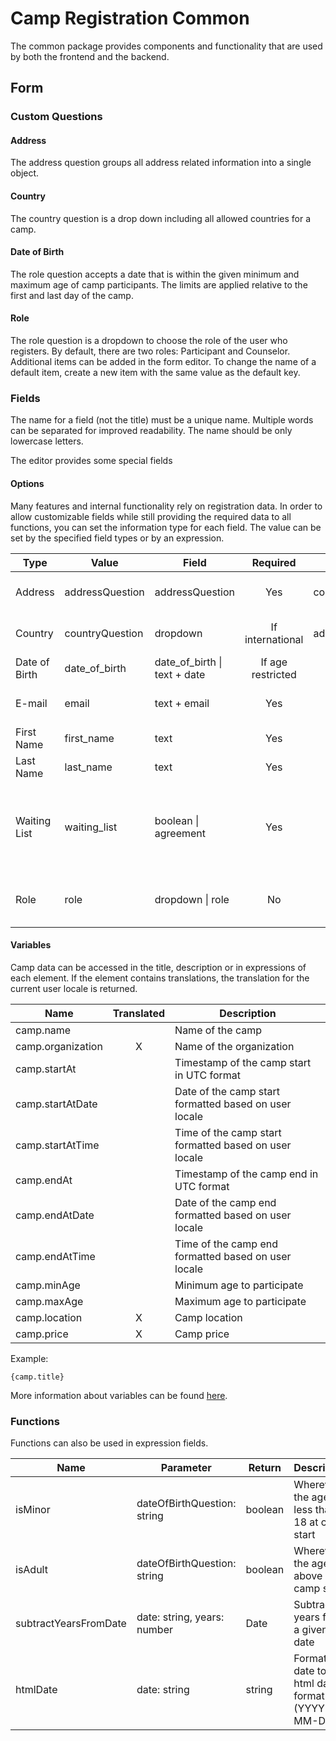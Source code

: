 # Camp Registration Common

The common package provides components and functionality that are used by both the frontend and the backend.

## Form

### Custom Questions

#### Address

The address question groups all address related information into a single object.

#### Country

The country question is a drop down including all allowed countries for a camp.

#### Date of Birth

The role question accepts a date that is within the given minimum and maximum age of camp participants. 
The limits are applied relative to the first and last day of the camp.

#### Role

The role question is a dropdown to choose the role of the user who registers. 
By default, there are two roles: Participant and Counselor.
Additional items can be added in the form editor.
To change the name of a default item, create a new item with the same value as the default key.


### Fields

The name for a field (not the title) must be a unique name. Multiple words can be separated for improved readability.
The name should be only lowercase letters.

The editor provides some special fields

#### Options

Many features and internal functionality rely on registration data.
In order to allow customizable fields while still providing the required data to all functions, you can set the
information type for each field.
The value can be set by the specified field types or by an expression.

| Type          | Value           | Field                        |     Required      | Alternative     | Description                                                                               |
|---------------|-----------------|------------------------------|:-----------------:|-----------------|-------------------------------------------------------------------------------------------|
| Address       | addressQuestion | addressQuestion              |        Yes        | countryQuestion | The countryQuestion of the person                                                         |
| Country       | countryQuestion | dropdown                     | If international  | addressQuestion | The countryQuestion of the person                                                         |
| Date of Birth | date_of_birth   | date_of_birth \| text + date | If age restricted |                 | The date of birth of the person                                                           |
| E-mail        | email           | text + email                 |        Yes        |                 | The primary email of the person                                                           |
| First Name    | first_name      | text                         |        Yes        |                 | The persons first name                                                                    |
| Last Name     | last_name       | text                         |        Yes        |                 | The persons family name                                                                   |
| Waiting List  | waiting_list    | boolean \| agreement         |        Yes        |                 | The user confirms that the camp is full and the registration is added to the waiting list |
| Role          | role            | dropdown \| role             |        No         |                 | The role of the person. The default is participant.                                       |

#### Variables

Camp data can be accessed in the title, description or in expressions of each element.
If the element contains translations, the translation for the current user locale is returned.

| Name              | Translated | Description                                           |
|-------------------|:----------:|-------------------------------------------------------|
| camp.name         |            | Name of the camp                                      |
| camp.organization |     X      | Name of the organization                              |
| camp.startAt      |            | Timestamp of the camp start in UTC format             |
| camp.startAtDate  |            | Date of the camp start formatted based on user locale |
| camp.startAtTime  |            | Time of the camp start formatted based on user locale |
| camp.endAt        |            | Timestamp of the camp end in UTC format               |
| camp.endAtDate    |            | Date of the camp end formatted based on user locale   |
| camp.endAtTime    |            | Time of the camp end formatted based on user locale   |
| camp.minAge       |            | Minimum age to participate                            |
| camp.maxAge       |            | Maximum age to participate                            |
| camp.location     |     X      | Camp location                                         |
| camp.price        |     X      | Camp price                                            |

Example:

```text
{camp.title}
```

More information about variables can be
found [here](https://surveyjs.io/form-library/documentation/design-survey/conditional-logic).

### Functions

Functions can also be used in expression fields.

| Name                  | Parameter                   | Return  | Description                                         |
|-----------------------|-----------------------------|---------|-----------------------------------------------------|
| isMinor               | dateOfBirthQuestion: string | boolean | Wherever the age is less than 18 at camp start      |
| isAdult               | dateOfBirthQuestion: string | boolean | Wherever the age above 18 at camp start             |
| subtractYearsFromDate | date: string, years: number | Date    | Subtracts years from a given date                   |
| htmlDate              | date: string                | string  | Formats a date to the html date format (YYYY-MM-DD) |

